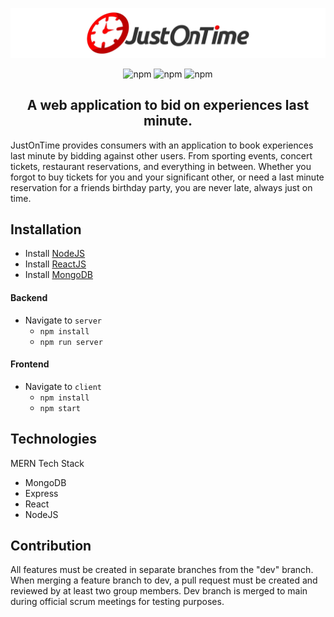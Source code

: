 ![alt text](/doc/logo.jpg)

<div align="center"> 
 
 ![npm](https://img.shields.io/badge/npm-8.5.5-brightgreen.svg) 
 ![npm](https://img.shields.io/badge/react-18.1.0-blue.svg)
 ![npm](https://img.shields.io/badge/mongodb-5.0-red.svg)
 
</div>


<h2 align="center">A web application to bid on experiences last minute.</h2>
JustOnTime provides consumers with an application to book experiences last minute by bidding against other users. From sporting events, concert tickets, restaurant reservations, and everything in between. Whether you forgot to buy tickets for you and your significant other, or need a last minute reservation for a friends birthday party, you are never late, always just on time.

<h2>Installation</h2>

 - Install [NodeJS](https://nodejs.org/en/download/) </br>
 - Install [ReactJS](https://reactjs.org/docs/getting-started.html) </br>
 - Install [MongoDB](https://www.mongodb.com/docs/manual/administration/install-community/) </br>

#### Backend
- Navigate to ```server```
     - ```npm install```
     - ```npm run server```
     
#### Frontend
- Navigate to ```client```
     - ```npm install```
     - ```npm start```

<h2>Technologies</h2>
MERN Tech Stack</br>
<ul>
<li> MongoDB </li>
<li> Express </li>
<li> React </li>
<li> NodeJS </li>
</ul>

<h2>Contribution</h2>
All features must be created in separate branches from the "dev" branch.
When merging a feature branch to dev, a pull request must be created and reviewed by at least two group members.
Dev branch is merged to main during official scrum meetings for testing purposes.
